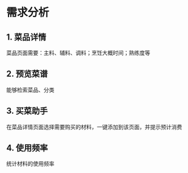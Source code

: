 # 需求分析

## 1. 菜品详情
菜品页面需要：主料、辅料、调料；烹饪大概时间；熟练度等

## 2. 预览菜谱
能够检索菜品、分类

## 3. 买菜助手
在菜品详情页面选择需要购买的材料，一键添加到该页面，并提示预计消费

## 4. 使用频率
统计材料的使用频率
